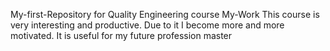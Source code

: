 My-first-Repository
for Quality Engineering course
My-Work
This course is very interesting and productive. Due to it I become more and more motivated.
It is useful for my future profession
master
